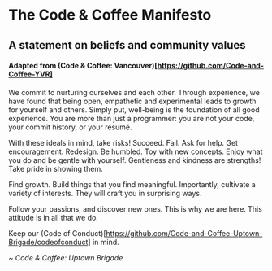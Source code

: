 # The Code & Coffee Manifesto
## A statement on beliefs and community values
#### Adapted from (Code & Coffee: Vancouver)[https://github.com/Code-and-Coffee-YVR]

We commit to nurturing ourselves and each other. Through experience, we have found that being open, empathetic and experimental leads to growth for yourself and others. Simply put, well-being is the foundation of all good experience. You are more than just a programmer: you are not your code, your commit history, or your résumé.

With these ideals in mind, take risks! Succeed. Fail. Ask for help. Get encouragement. Redesign. Be humbled. Toy with new concepts. Enjoy what you do and be gentle with yourself. Gentleness and kindness are strengths! Take pride in showing them.

Find growth. Build things that you find meaningful. Importantly, cultivate a variety of interests. They will craft you in surprising ways.

Follow your passions, and discover new ones. This is why we are here. This attitude is in all that we do.

Keep our (Code of Conduct)[https://github.com/Code-and-Coffee-Uptown-Brigade/codeofconduct] in mind.

_~ Code & Coffee: Uptown Brigade_
